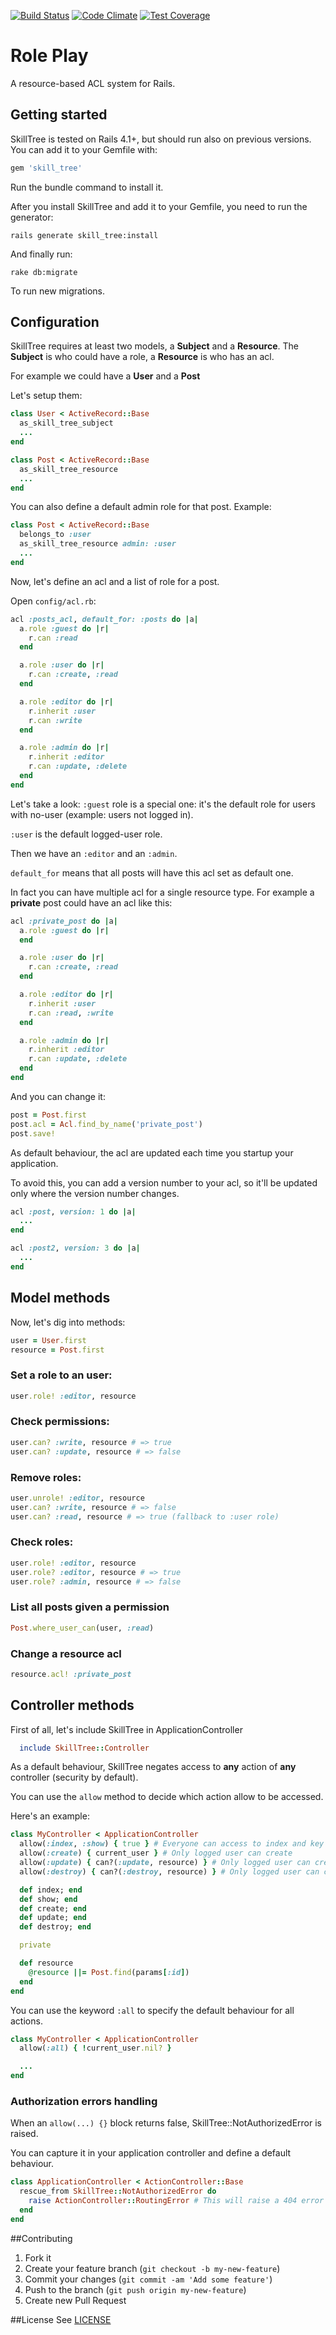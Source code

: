 [![Build Status](https://travis-ci.org/ProGM/skill_tree.svg)](https://travis-ci.org/ProGM/skill_tree)
[![Code Climate](https://codeclimate.com/github/ProGM/skill_tree/badges/gpa.svg)](https://codeclimate.com/github/ProGM/skill_tree)
[![Test Coverage](https://codeclimate.com/github/ProGM/skill_tree/badges/coverage.svg)](https://codeclimate.com/github/ProGM/skill_tree/coverage)

# Role Play
A resource-based ACL system for Rails.

## Getting started

SkillTree is tested on Rails 4.1+, but should run also on previous versions.
You can add it to your Gemfile with:

```ruby
gem 'skill_tree'
```

Run the bundle command to install it.

After you install SkillTree and add it to your Gemfile, you need to run the generator:

```console
rails generate skill_tree:install
```

And finally run:

```console
rake db:migrate
```

To run new migrations.

## Configuration
SkillTree requires at least two models, a **Subject** and a **Resource**.
The **Subject** is who could have a role, a **Resource** is who has an acl.

For example we could have a **User** and a **Post**

Let's setup them:

```ruby
class User < ActiveRecord::Base
  as_skill_tree_subject
  ...
end

class Post < ActiveRecord::Base
  as_skill_tree_resource
  ...
end
```

You can also define a default admin role for that post. Example:

```ruby
class Post < ActiveRecord::Base
  belongs_to :user
  as_skill_tree_resource admin: :user
  ...
end
```

Now, let's define an acl and a list of role for a post.

Open `config/acl.rb`:

```ruby
acl :posts_acl, default_for: :posts do |a|
  a.role :guest do |r|
    r.can :read
  end

  a.role :user do |r|
    r.can :create, :read
  end

  a.role :editor do |r|
    r.inherit :user
    r.can :write
  end

  a.role :admin do |r|
    r.inherit :editor
    r.can :update, :delete
  end
end
```

Let's take a look:
`:guest` role is a special one: it's the default role for users with no-user (example: users not logged in).

`:user` is the default logged-user role.

Then we have an `:editor` and an `:admin`.

`default_for` means that all posts will have this acl set as default one.

In fact you can have multiple acl for a single resource type. For example a **private** post could have an acl like this:


```ruby
acl :private_post do |a|
  a.role :guest do |r|
  end

  a.role :user do |r|
    r.can :create, :read
  end

  a.role :editor do |r|
    r.inherit :user
    r.can :read, :write
  end

  a.role :admin do |r|
    r.inherit :editor
    r.can :update, :delete
  end
end
```

And you can change it:

```ruby
post = Post.first
post.acl = Acl.find_by_name('private_post')
post.save!
```

As default behaviour, the acl are updated each time you startup your application.

To avoid this, you can add a version number to your acl, so it'll be updated only where the version number changes.

```ruby
acl :post, version: 1 do |a|
  ...
end

acl :post2, version: 3 do |a|
  ...
end
```

## Model methods

Now, let's dig into methods:

```ruby
user = User.first
resource = Post.first
```

### Set a role to an user:

```ruby
user.role! :editor, resource
```

### Check permissions:

```ruby
user.can? :write, resource # => true
user.can? :update, resource # => false
```

### Remove roles:

```ruby
user.unrole! :editor, resource
user.can? :write, resource # => false
user.can? :read, resource # => true (fallback to :user role)
```

### Check roles:

```ruby
user.role! :editor, resource
user.role? :editor, resource # => true
user.role? :admin, resource # => false
```

### List all posts given a permission

```ruby
Post.where_user_can(user, :read)
```

### Change a resource acl

```ruby
resource.acl! :private_post
```


## Controller methods

First of all, let's include SkillTree in ApplicationController

```ruby
  include SkillTree::Controller
```

As a default behaviour, SkillTree negates access to **any** action of **any** controller (security by default).

You can use the `allow` method to decide which action allow to be accessed.

Here's an example:

```ruby
class MyController < ApplicationController
  allow(:index, :show) { true } # Everyone can access to index and key
  allow(:create) { current_user } # Only logged user can create
  allow(:update) { can?(:update, resource) } # Only logged user can create
  allow(:destroy) { can?(:destroy, resource) } # Only logged user can create

  def index; end
  def show; end
  def create; end
  def update; end
  def destroy; end

  private

  def resource
    @resource ||= Post.find(params[:id])
  end
end
```

You can use the keyword `:all` to specify the default behaviour for all actions.

```ruby
class MyController < ApplicationController
  allow(:all) { !current_user.nil? }

  ...
end
```

### Authorization errors handling

When an `allow(...) {}` block returns false, SkillTree::NotAuthorizedError is raised.

You can capture it in your application controller and define a default behaviour.

```ruby
class ApplicationController < ActionController::Base
  rescue_from SkillTree::NotAuthorizedError do
    raise ActionController::RoutingError # This will raise a 404 error
  end
end
```

##Contributing
1. Fork it
2. Create your feature branch (`git checkout -b my-new-feature`)
3. Commit your changes (`git commit -am 'Add some feature'`)
4. Push to the branch (`git push origin my-new-feature`)
5. Create new Pull Request

##License
See [LICENSE](https://github.com/ProGM/skill_tree/blob/master/LICENSE)
